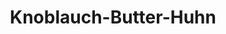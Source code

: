 ---
layout: blog
permalink: /knoblauch-butter-huhn/
pagedesc: Knoblauch-Butter-Huhn
title: Knoblauch-Butter-Huhn
headline: Knoblauch-Butter-Huhn
thumbnail: /assets/images/garlic-butter-chicken.jpg
datafile: garlic-butter-chicken
tags: [weniger-als-30-minuten, Huhn, Hauptspeise]
---